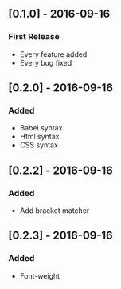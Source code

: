 ## [0.1.0] - 2016-09-16
### First Release
- Every feature added
- Every bug fixed

## [0.2.0] - 2016-09-16
### Added
- Babel syntax
- Html syntax
- CSS syntax

## [0.2.2] - 2016-09-16
### Added
- Add bracket matcher

## [0.2.3] - 2016-09-16
### Added
- Font-weight
